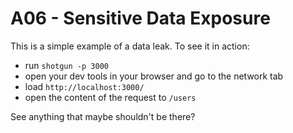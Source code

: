 # A06 - Sensitive Data Exposure

This is a simple example of a data leak. To see it in action:

- run `shotgun -p 3000`
- open your dev tools in your browser and go to the network tab
- load `http://localhost:3000/`
- open the content of the request to `/users`

See anything that maybe shouldn't be there?
